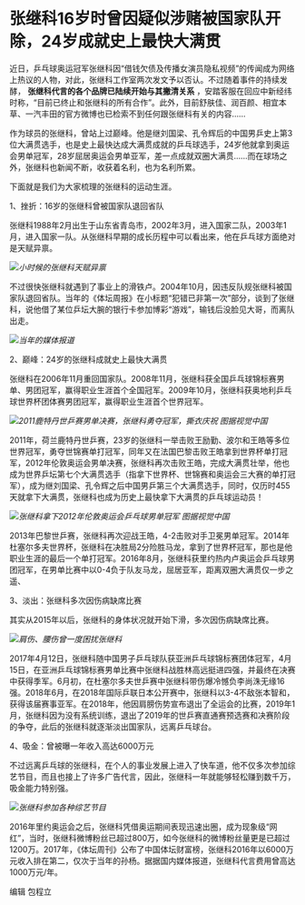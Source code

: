 # 张继科16岁时曾因疑似涉赌被国家队开除，24岁成就史上最快大满贯

近日，乒乓球奥运冠军张继科因“借钱欠债及传播女演员隐私视频”的传闻成为网络上热议的人物，对此，张继科工作室两次发文予以否认。不过随着事件的持续发酵，
**张继科代言的各个品牌已陆续开始与其撇清关系**
，安踏客服在回应中新经纬时称，“目前已终止和张继科的所有合作”。此外，目前舒肤佳、润百颜、相宜本草、一汽丰田的官方微博也已检索不到任何跟张继科有关的内容……

作为球员的张继科，曾站上过巅峰。他是继刘国梁、孔令辉后的中国男乒史上第3位大满贯选手，也是史上最快达成大满贯成就的乒乓球选手，24岁他就拿到奥运会男单冠军，28岁屈居奥运会男单亚军，差一点成就双圈大满贯……而在球场之外，张继科也新闻不断，收获着名利，也为名利所累。

下面就是我们为大家梳理的张继科的运动生涯。

1、挫折：16岁的张继科曾被国家队退回省队

张继科1988年2月出生于山东省青岛市，2002年3月，进入国家二队，2003年1月，进入国家一队。从张继科早期的成长历程中可以看出来，他在乒乓球方面绝对是天赋异禀。

![](https://inews.gtimg.com/om_bt/Or8NzNc4_CzFdDjllK5iX0z48ONlHgn7nJcQcTgN5lsH4AA/1000)_小时候的张继科天赋异禀_

不过很快张继科就遇到了事业上的滑铁卢。2004年10月，因违反队规张继科被国家队退回省队。当年的《体坛周报》在小标题“犯错已非第一次”部分，谈到了张继科，说他借了某位乒坛大腕的银行卡参加博彩“游戏”，输钱后没脸见大哥，而离队出走。

![](https://inews.gtimg.com/om_bt/OmyJXMGNR3OoRj6NCwLTmAWD7kUaNH41LFKTq_ZpjHxGEAA/1000)_当年的媒体报道_

2、巅峰：24岁的张继科成就史上最快大满贯

张继科在2006年11月重回国家队。2008年11月，张继科获全国乒乓球锦标赛男单、男团冠军，赢得职业生涯首个全国冠军。2009年10月，张继科获奥地利乒乓球世界杯团体赛男团冠军，赢得职业生涯首个世界冠军。

![](https://inews.gtimg.com/om_bt/ORY9wIPISL1L2md3c28VO5C1JPf-_udXXbn31wQeBsL4gAA/1000)_2011鹿特丹世乒赛男单决赛，张继科勇夺冠军，撕衣庆祝 图据视觉中国_

2011年，荷兰鹿特丹世乒赛，23岁的张继科一举击败王励勤、波尔和王皓等多位世界冠军，勇夺世锦赛单打冠军，同年又在法国巴黎击败王皓拿到世界杯单打冠军，2012年伦敦奥运会男单决赛，张继科再次击败王皓，完成大满贯壮举，他也成为世界乒坛第七个大满贯选手（指拿下世界杯、世锦赛和奥运会三大赛的单打冠军），成为继刘国梁、孔令辉之后中国男乒第三个大满贯选手，同时，仅历时455天就拿下大满贯，张继科也成为历史上最快拿下大满贯的乒乓球运动员！

![](https://inews.gtimg.com/om_bt/OqCbNyFe9TPJGN2wEvYD9zWwkEfea37xTZsum9br07Jg8AA/1000)_张继科拿下2012年伦敦奥运会乒乓球男单冠军
图据视觉中国_

2013年巴黎世乒赛，张继科再次迎战王皓，4-2击败对手卫冕男单冠军。2014年杜塞尔多夫世界杯，张继科在决胜局2分险胜马龙，拿到了世界杯冠军，那也是他职业生涯的最后一个单打冠军。2016年8月，张继科获里约热内卢奥运会乒乓球男团冠军，在男单比赛中以0-4负于队友马龙，屈居亚军，距离双圈大满贯仅一步之遥、

3、淡出：张继科多次因伤病缺席比赛

其实从2015年以后，张继科的身体状况就开始下滑，多次因伤病缺席比赛。

![](https://inews.gtimg.com/om_bt/Omi4wc9Z0wau1r6usPkAANj46CwfMtrN4VL52kojam3Z0AA/1000)_肩伤、腰伤曾一度困扰张继科_

2017年4月12日，张继科随中国男子乒乓球队获亚洲乒乓球锦标赛团体冠军，4月15日，在亚洲乒乓球锦标赛男单比赛中张继科战胜林高远挺进四强，并最终在决赛中获得季军。6月初，在杜塞尔多夫世乒赛中张继科带伤爆冷憾负李尚洙无缘16强。2018年6月，在2018年国际乒联日本公开赛中，张继科以3-4不敌张本智和，获得该届赛事亚军。在2018年，他因肩膀伤势宣布退出了全运会的比赛，2019年1月，张继科因为没有系统训练，退出了2019年的世乒赛直通赛预选赛和决赛阶段的争夺，此后的张继科就逐渐淡出国家队，远离乒乓球台。

4、吸金：曾被曝一年收入高达6000万元

不过远离乒乓球的张继科，在个人的事业发展上进入了快车道，他不仅多次参加综艺节目，而且也接上了许多广告代言，因此，张继科一年就能够轻松赚到数千万，吸金能力特别强。

![](https://inews.gtimg.com/om_bt/Ok0EUPpO3-W5fRapIh_rhHSA26CarHEu_P_oL7YbTo4NYAA/1000)_张继科参加各种综艺节目_

2016年里约奥运会之后，张继科凭借奥运期间表现迅速出圈，成为现象级“网红”，当时，张继科微博粉丝已超过800万，如今张继科的微博粉丝量更是已超过1200万。2017年，《体坛周刊》公布了中国体坛财富榜，张继科2016年以6000万元收入排在第二，仅次于当年的孙杨。据据国内媒体报道，张继科代言费用曾高达1000万元/年。

编辑 包程立

